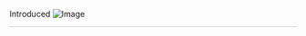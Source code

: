    Introduced
  ![Image](https://github.com/user-attachments/assets/74371ecd-aa5a-44b6-802d-307a2586d509)
  
 <hr style="height:1px; border:none; background-color:#ccc;">

